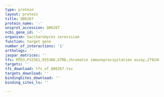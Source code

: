 ```yaml
---
type: protein
layout: protein
title: Q06267
protein_name: '-'
uniprot_accession: Q06267
ncbi_gene_id: '-'
organism: Saccharomyces cerevisiae
function: target gene
number_of_interactions: '1'
orthologs: ''
jaspar_matrices: ''
tfs: RPD3,P32561,855386,GTRD,chromatin immunoprecipitation assay,27924024%5Buid%5D,No
targets: ''
tfs_download: tfs_of_Q06267.tsv
targets_download: ''
bindingSites_download: ''
binding_sites_ls: ''

---
```

